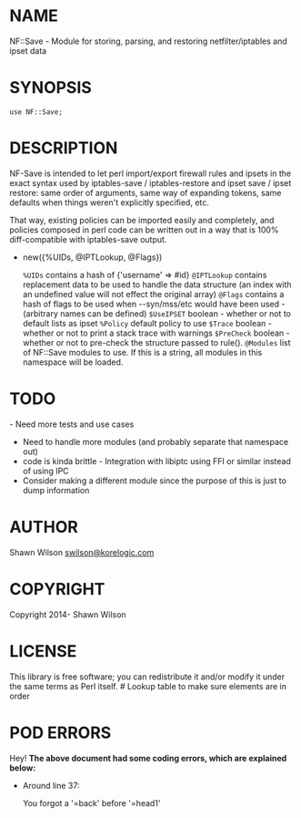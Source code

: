 # NAME

NF::Save - Module for storing, parsing, and restoring netfilter/iptables and ipset data

# SYNOPSIS

    use NF::Save;

# DESCRIPTION

NF-Save is intended to let perl import/export firewall rules and ipsets
in the exact syntax used by iptables-save / iptables-restore and ipset
save / ipset restore: same order of arguments, same way of expanding
tokens, same defaults when things weren't explicitly specified, etc.

That way, existing policies can be imported easily and completely, and
policies composed in perl code can be written out in a way that is 100%
diff-compatible with iptables-save output.

- new({%UIDs, @IPTLookup, @Flags})

    `%UIDs` contains a hash of {'username' => #id}
    `@IPTLookup` contains replacement data to be used to handle the data structure (an index with an undefined value will not effect the original array)
    `@Flags` contains a hash of flags to be used when --syn/mss/etc would have been used - (arbitrary names can be defined)
    `$UseIPSET` boolean - whether or not to default lists as ipset
    `%Policy` default policy to use
    `$Trace` boolean - whether or not to print a stack trace with warnings
    `$PreCheck` boolean - whether or not to pre-check the structure passed to rule().
    `@Modules` list of NF::Save modules to use. If this is a string, all modules in this namespace will be loaded.

# TODO

\- Need more tests and use cases
  - Need to handle more modules (and probably separate that namespace out)
  - code is kinda brittle
\- Integration with libiptc using FFI or similar instead of using IPC
  - Consider making a different module since the purpose of this is just to 
    dump information

# AUTHOR

Shawn Wilson <swilson@korelogic.com>

# COPYRIGHT

Copyright 2014- Shawn Wilson

# LICENSE

This library is free software; you can redistribute it and/or modify
it under the same terms as Perl itself.
\# Lookup table to make sure elements are in order

# POD ERRORS

Hey! **The above document had some coding errors, which are explained below:**

- Around line 37:

    You forgot a '=back' before '=head1'
